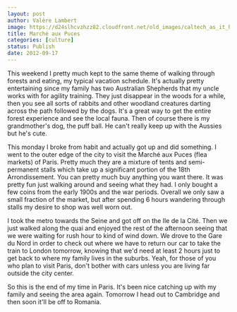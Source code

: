 ```yaml
---
layout: post
author: Valère Lambert
image: https://d24slhcvzhzz82.cloudfront.net/old_images/caltech_as_it_happens/6a0105349b8251970b017744a846a2970d.jpg
title: Marché aux Puces
categories: [culture]
status: Publish
date: 2012-09-17
---
```


This weekend I pretty much kept to the same theme of walking through forests and eating, my typical vacation schedule. It's actually pretty entertaining since my family has two Australian Shepherds that my uncle works with for agility training. They just disappear in the woods for a while, then you see all sorts of rabbits and other woodland creatures darting across the path followed by the dogs. It's a great way to get the entire forest experience and see the local fauna. 
Then of course there is my grandmother's dog, the puff ball. He can't really keep up with the Aussies but he's cute.

This monday I broke from habit and actually got up and did something. I went to the outer edge of the city to visit the Marché aux Puces (flea markets) of Paris. Pretty much they are a mixture of tents and semi-permanent stalls which take up a significant portion of the 18th Arrondissement. You can pretty much buy anything you want there. It was pretty fun just walking around and seeing what they had. I only bought a few coins from the early 1900s and the war periods. Overall we only saw a small fraction of the market, but after spending 6 hours wandering through stalls my desire to shop was well worn out.

I took the metro towards the Seine and got off on the Ile de la Cité. Then we just walked along the quai and enjoyed the rest of the afternoon seeing that we were waiting for rush hour to kind of wind down. We drove to the Gare du Nord in order to check out where we have to return our car to take the train to London tomorrow, knowing that we'd need at least 2 hours just to get back to where my family lives in the suburbs. Yeah, for those of you who plan to visit Paris, don't bother with cars unless you are living far outside the city center.

So this is the end of my time in Paris. It's been nice catching up with my family and seeing the area again. Tomorrow I head out to Cambridge and then soon it'll be off to Romania.

